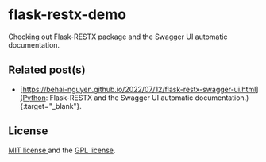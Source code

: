 # flask-restx-demo

Checking out Flask-RESTX package and the Swagger UI automatic documentation.

## Related post(s)

* [https://behai-nguyen.github.io/2022/07/12/flask-restx-swagger-ui.html](Python: Flask-RESTX and the Swagger UI automatic documentation.){:target="_blank"}.

## License
[ MIT license ](http://www.opensource.org/licenses/mit-license.php)
and the [ GPL license](http://www.gnu.org/licenses/gpl.html).
